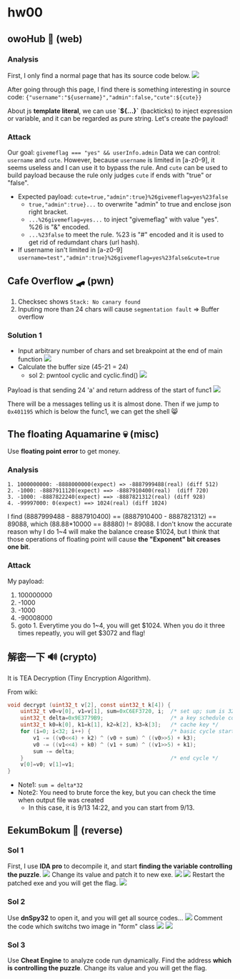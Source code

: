 # hw00

## owoHub 🚝 (web)

### Analysis
First, I only find a normal page that has its source code below.
![](hw00_web/1.png)

After going through this page, I find there is something interesting in source code:
`{"username":"${username}","admin":false,"cute":${cute}}`

About js **template literal**, we can use **\`${...}\`** (backticks) to inject expression or variable, and it can be regarded as pure string.
Let's create the payload!

### Attack
Our goal: `givemeflag === "yes" && userInfo.admin`
Data we can control: `username` and `cute`.
However, because `username` is limited in [a-z0-9], it seems useless and I can use it to bypass the rule.
And `cute` can be used to build payload because the rule only judges `cute` if ends with "true" or "false".

- Expected payload: `cute=true,"admin":true}%26givemeflag=yes%23false`
  - `true,"admin":true}...` to overwrite "admin" to true and enclose json right bracket.
  - `...%26givemeflag=yes...` to inject "givemeflag" with value "yes". %26 is "&" encoded.
  - `...%23false` to meet the rule. %23 is "#" encoded and it is used to get rid of redumdant chars (url hash).
- If username isn't limited in [a-z0-9]
`username=test","admin":true}%26givemeflag=yes%23false&cute=true`

## Cafe Overflow 🛹 (pwn)
1. Checksec shows `Stack: No canary found`
2. Inputing more than 24 chars will cause `segmentation fault`
=> Buffer overflow

### Solution 1
- Input arbitrary number of chars and set breakpoint at the end of main function
![](hw00_pwn/1.png)
- Calculate the buffer size (45-21 = 24)
  - sol 2: pwntool cyclic and cyclic.find()
![](hw00_pwn/2.png)

Payload is that sending 24 'a' and return address of the start of func1
![](hw00_pwn/3.png)

There will be a messages telling us it is almost done.
Then if we jump to `0x401195` which is below the func1, we can get the shell 😸

## The floating Aquamarine 💀 (misc)
Use **floating point error** to get money.

### Analysis
```
1. 1000000000: -8888000000(expect) => -8887999488(real) (diff 512)
2. -1000: -8887911120(expect) ==> -8887910400(real)  (diff 720)
3. -1000: -8887822240(expect) ==> -8887821312(real) (diff 928)
4. -99997000: 0(expect) ==> 1024(real) (diff 1024)
```

I find (8887999488 - 8887910400) == (8887910400 - 8887821312) == 89088, which (88.88*10000 == 88880) != 89088.
I don't know the accurate reason why I do 1~4 will make the balance crease $1024, but I think that those operations of floating point will cause **the "Exponent" bit creases one bit**.

### Attack
My payload:
1. 100000000
2. -1000
3. -1000
4. -90008000
5. goto 1.
Everytime you do 1~4, you will get $1024.
When you do it three times repeatly, you will get $3072 and flag!

## 解密一下 🔊 (crypto)
It is TEA Decryption (Tiny Encryption Algorithm).

From wiki:
```c
void decrypt (uint32_t v[2], const uint32_t k[4]) {
    uint32_t v0=v[0], v1=v[1], sum=0xC6EF3720, i;  /* set up; sum is 32*delta */
    uint32_t delta=0x9E3779B9;                     /* a key schedule constant */
    uint32_t k0=k[0], k1=k[1], k2=k[2], k3=k[3];   /* cache key */
    for (i=0; i<32; i++) {                         /* basic cycle start */
        v1 -= ((v0<<4) + k2) ^ (v0 + sum) ^ ((v0>>5) + k3);
        v0 -= ((v1<<4) + k0) ^ (v1 + sum) ^ ((v1>>5) + k1);
        sum -= delta;
    }                                              /* end cycle */
    v[0]=v0; v[1]=v1;
}
```
- Note1: `sum = delta*32`
- Note2: You need to brute force the key, but you can check the time when output file was created
  - In this case, it is 9/13 14:22, and you can start from 9/13.

## EekumBokum 🎡 (reverse)
### Sol 1
First, I use **IDA pro** to decompile it, and start **finding the variable controlling the puzzle**.
![](hw00_reverse/1.png)
Change its value and patch it to new exe.
![](hw00_reverse/2.png)
![](hw00_reverse/3.png)
Restart the patched exe and you will get the flag.
![](hw00_reverse/4.png)

### Sol 2
Use **dnSpy32** to open it, and you will get all source codes...
![](hw00_reverse/5.png)
Comment the code which switchs two image in "form" class
![](hw00_reverse/6.png)
![](hw00_reverse/7.png)

### Sol 3
Use **Cheat Engine** to analyze code run dynamically.
Find the address **which is controlling the puzzle**.
Change its value and you will get the flag.